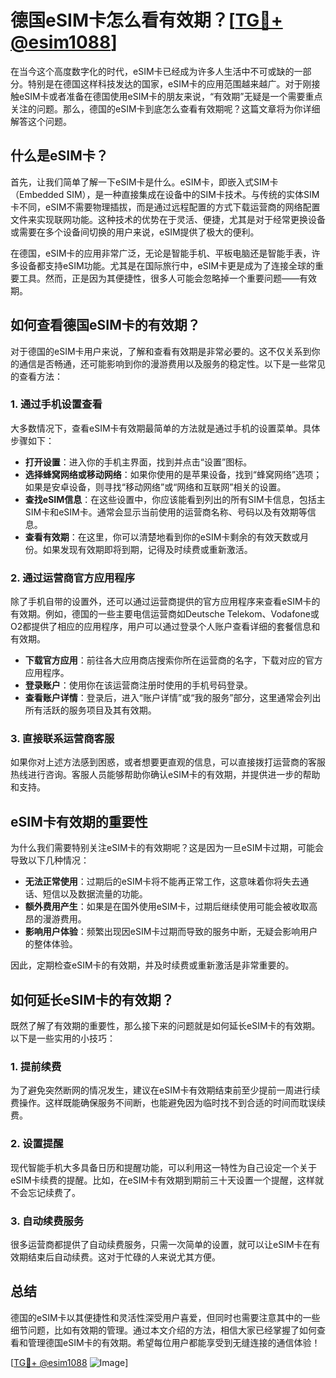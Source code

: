 # 德国eSIM卡怎么看有效期？[[TG💪+ @esim1088](https://t.me/s/esim1088)]

在当今这个高度数字化的时代，eSIM卡已经成为许多人生活中不可或缺的一部分。特别是在德国这样科技发达的国家，eSIM卡的应用范围越来越广。对于刚接触eSIM卡或者准备在德国使用eSIM卡的朋友来说，“有效期”无疑是一个需要重点关注的问题。那么，德国的eSIM卡到底怎么查看有效期呢？这篇文章将为你详细解答这个问题。

## 什么是eSIM卡？

首先，让我们简单了解一下eSIM卡是什么。eSIM卡，即嵌入式SIM卡（Embedded SIM），是一种直接集成在设备中的SIM卡技术。与传统的实体SIM卡不同，eSIM不需要物理插拔，而是通过远程配置的方式下载运营商的网络配置文件来实现联网功能。这种技术的优势在于灵活、便捷，尤其是对于经常更换设备或需要在多个设备间切换的用户来说，eSIM提供了极大的便利。

在德国，eSIM卡的应用非常广泛，无论是智能手机、平板电脑还是智能手表，许多设备都支持eSIM功能。尤其是在国际旅行中，eSIM卡更是成为了连接全球的重要工具。然而，正是因为其便捷性，很多人可能会忽略掉一个重要问题——有效期。

## 如何查看德国eSIM卡的有效期？

对于德国的eSIM卡用户来说，了解和查看有效期是非常必要的。这不仅关系到你的通信是否畅通，还可能影响到你的漫游费用以及服务的稳定性。以下是一些常见的查看方法：

### 1. 通过手机设置查看

大多数情况下，查看eSIM卡有效期最简单的方法就是通过手机的设置菜单。具体步骤如下：

- **打开设置**：进入你的手机主界面，找到并点击“设置”图标。
- **选择蜂窝网络或移动网络**：如果你使用的是苹果设备，找到“蜂窝网络”选项；如果是安卓设备，则寻找“移动网络”或“网络和互联网”相关的设置。
- **查找eSIM信息**：在这些设置中，你应该能看到列出的所有SIM卡信息，包括主SIM卡和eSIM卡。通常会显示当前使用的运营商名称、号码以及有效期等信息。
- **查看有效期**：在这里，你可以清楚地看到你的eSIM卡剩余的有效天数或月份。如果发现有效期即将到期，记得及时续费或重新激活。

### 2. 通过运营商官方应用程序

除了手机自带的设置外，还可以通过运营商提供的官方应用程序来查看eSIM卡的有效期。例如，德国的一些主要电信运营商如Deutsche Telekom、Vodafone或O2都提供了相应的应用程序，用户可以通过登录个人账户查看详细的套餐信息和有效期。

- **下载官方应用**：前往各大应用商店搜索你所在运营商的名字，下载对应的官方应用程序。
- **登录账户**：使用你在该运营商注册时使用的手机号码登录。
- **查看账户详情**：登录后，进入“账户详情”或“我的服务”部分，这里通常会列出所有活跃的服务项目及其有效期。

### 3. 直接联系运营商客服

如果你对上述方法感到困惑，或者想要更直观的信息，可以直接拨打运营商的客服热线进行咨询。客服人员能够帮助你确认eSIM卡的有效期，并提供进一步的帮助和支持。

## eSIM卡有效期的重要性

为什么我们需要特别关注eSIM卡的有效期呢？这是因为一旦eSIM卡过期，可能会导致以下几种情况：

- **无法正常使用**：过期后的eSIM卡将不能再正常工作，这意味着你将失去通话、短信以及数据流量的功能。
- **额外费用产生**：如果是在国外使用eSIM卡，过期后继续使用可能会被收取高昂的漫游费用。
- **影响用户体验**：频繁出现因eSIM卡过期而导致的服务中断，无疑会影响用户的整体体验。

因此，定期检查eSIM卡的有效期，并及时续费或重新激活是非常重要的。

## 如何延长eSIM卡的有效期？

既然了解了有效期的重要性，那么接下来的问题就是如何延长eSIM卡的有效期。以下是一些实用的小技巧：

### 1. 提前续费

为了避免突然断网的情况发生，建议在eSIM卡有效期结束前至少提前一周进行续费操作。这样既能确保服务不间断，也能避免因为临时找不到合适的时间而耽误续费。

### 2. 设置提醒

现代智能手机大多具备日历和提醒功能，可以利用这一特性为自己设定一个关于eSIM卡续费的提醒。比如，在eSIM卡有效期到期前三十天设置一个提醒，这样就不会忘记续费了。

### 3. 自动续费服务

很多运营商都提供了自动续费服务，只需一次简单的设置，就可以让eSIM卡在有效期结束后自动续费。这对于忙碌的人来说尤其方便。

## 总结

德国的eSIM卡以其便捷性和灵活性深受用户喜爱，但同时也需要注意其中的一些细节问题，比如有效期的管理。通过本文介绍的方法，相信大家已经掌握了如何查看和管理德国eSIM卡的有效期。希望每位用户都能享受到无缝连接的通信体验！

[[TG💪+ @esim1088](https://t.me/s/esim1088) ![Image](https://i.postimg.cc/4NQfJmqS/Snipaste-2025-05-13-00-14-12.png)]